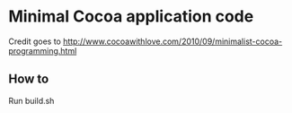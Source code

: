 # Minimal Cocoa application code
Credit goes to http://www.cocoawithlove.com/2010/09/minimalist-cocoa-programming.html

## How to
Run build.sh

